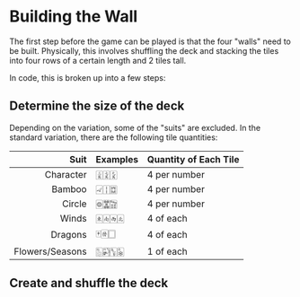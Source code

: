 # Building the Wall

The first step before the game can be played is that the four "walls" need to be built.
Physically, this involves shuffling the deck and stacking the tiles into four rows of a certain length and 2 tiles tall.

In code, this is broken up into a few steps:

## Determine the size of the deck

Depending on the variation, some of the "suits" are excluded. 
In the standard variation, there are the following tile quantities:

|            Suit | Examples | Quantity of Each Tile |
| ---------------:|:-------- |:--------------------- |
|       Character | 🀉🀍🀏      | 4 per number          |
|          Bamboo | 🀐🀑🀗      | 4 per number          |
|          Circle | 🀙🀝🀟      | 4 per number          |
|           Winds | 🀀🀁🀂🀃     | 4 of each             |
|         Dragons | 🀄🀅🀆     | 4 of each             |
| Flowers/Seasons | 🀢🀤🀦🀩     | 1 of each             |

## Create and shuffle the deck
